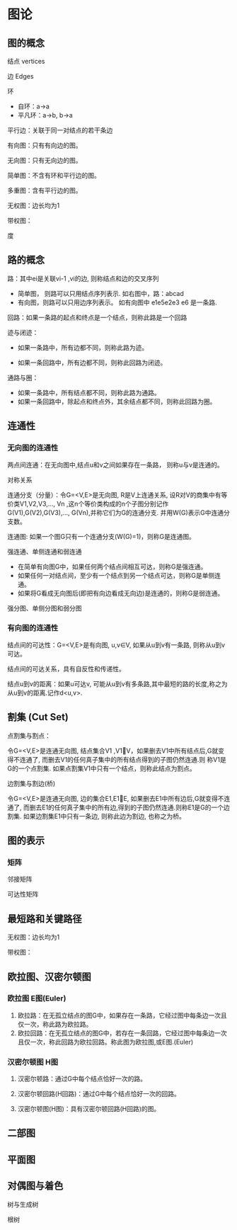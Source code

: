 # 图论

## 图的概念

结点 vertices

边 Edges

环

- 自环：a->a
- 平凡环：a->b, b->a

平行边：关联于同一对结点的若干条边

有向图：只有有向边的图。

无向图：只有无向边的图。

简单图：不含有环和平行边的图。

多重图：含有平行边的图。

无权图：边长均为1

带权图：

度

## 路的概念

路：其中ei是关联vi-1 ,vi的边, 则称结点和边的交叉序列

- 简单图， 则路可以只用结点序列表示.
  如右图中，路：abcad
- 有向图，则路可以只用边序列表示。
  如有向图中 e1e5e2e3 e6 是一条路.

回路：如果一条路的起点和终点是一个结点，则称此路是一个回路

迹与闭迹：

- 如果一条路中，所有边都不同，则称此路为迹。

- 如果一条回路中，所有边都不同，则称此回路为闭迹。


通路与圈：

- 如果一条路中，所有结点都不同，则称此路为通路。
- 如果一条回路中，除起点和终点外，其余结点都不同，则称此回路为圈。

## 连通性

### 无向图的连通性

两点间连通：在无向图中,结点u和v之间如果存在一条路， 则称u与v是连通的。

对称关系

连通分支（分量）：令G=<V,E>是无向图, R是V上连通关系, 设R对V的商集中有等价类V1,V2,V3,…, Vn ,这n个等价类构成的n个子图分别记作G(V1),G(V2),G(V3),…, G(Vn),并称它们为G的连通分支. 并用W(G)表示G中连通分支数。

连通图: 如果一个图G只有一个连通分支(W(G)=1)，则称G是连通图。

强连通、单侧连通和弱连通

- 在简单有向图G中，如果任何两个结点间相互可达，则称G是强连通。
- 如果任何一对结点间，至少有一个结点到另一个结点可达，则称G是单侧连通。
- 如果将G看成无向图后(即把有向边看成无向边)是连通的，则称G是弱连通。

强分图、单侧分图和弱分图

### 有向图的连通性

结点间的可达性：G=<V,E>是有向图, u,v∈V, 如果从u到v有一条路, 则称从u到v可达。

结点间的可达关系，具有自反性和传递性。

结点u到v的距离：如果u可达v, 可能从u到v有多条路,其中最短的路的长度,称之为从u到v的距离.记作d<u,v>.

## 割集 (Cut Set)

点割集与割点：

令G=<V,E>是连通无向图, 结点集合V1 ,V1V，如果删去V1中所有结点后,G就变得不连通了, 而删去V1的任何真子集中的所有结点得到的子图仍然连通.则
称V1是G的一个点割集. 如果点割集V1中只有一个结点，则称此结点为割点。

边割集与割边(桥)

令G=<V,E>是连通无向图, 边的集合E1,E1E, 如果删去E1中所有边后,G就变得不连通了, 而删去E1的任何真子集中的所有边,得到的子图仍然连通.则称E1是G的一个边割集. 如果边割集E1中只有一条边, 则称此边为割边, 也称之为桥。

## 图的表示

### 矩阵

邻接矩阵

可达性矩阵

## 最短路和关键路径

无权图：边长均为1

带权图：

## 欧拉图、汉密尔顿图

### 欧拉图 E图(Euler)

1. 欧拉路：在无孤立结点的图G中，如果存在一条路，它经过图中每条边一次且仅一次，称此路为欧拉路。
2. 欧拉回路：在无孤立结点的图G中，若存在一条回路，它经过图中每条边一次且仅一次，称此回路为欧拉回路。称此图为欧拉图,或E图.(Euler)

### 汉密尔顿图 H图

1. 汉密尔顿路：通过G中每个结点恰好一次的路。

2. 汉密尔顿回路(H回路)：通过G中每个结点恰好一次的回路。
3. 汉密尔顿图(H图)：具有汉密尔顿回路(H回路)的图。

## 二部图

## 平面图

## 对偶图与着色



树与生成树

根树


